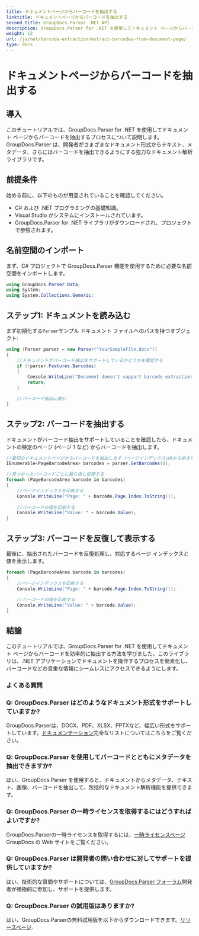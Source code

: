```yaml
---
title: ドキュメントページからバーコードを抽出する
linktitle: ドキュメントページからバーコードを抽出する
second_title: GroupDocs.Parser .NET API
description: GroupDocs.Parser for .NET を使用してドキュメント ページからバーコードを抽出する方法を学習します。このチュートリアルでは、バーコード抽出の手順を順を追って説明します。
weight: 12
url: /ja/net/barcode-extraction/extract-barcodes-from-document-page/
type: docs
---
```

# ドキュメントページからバーコードを抽出する

## 導入
このチュートリアルでは、GroupDocs.Parser for .NET を使用してドキュメント ページからバーコードを抽出するプロセスについて説明します。GroupDocs.Parser は、開発者がさまざまなドキュメント形式からテキスト、メタデータ、さらにはバーコードを抽出できるようにする強力なドキュメント解析ライブラリです。
## 前提条件

始める前に、以下のものが用意されていることを確認してください。
- C# および .NET プログラミングの基礎知識。
- Visual Studio がシステムにインストールされています。
- GroupDocs.Parser for .NET ライブラリがダウンロードされ、プロジェクトで参照されます。
## 名前空間のインポート
まず、C# プロジェクトで GroupDocs.Parser 機能を使用するために必要な名前空間をインポートします。

```csharp
using GroupDocs.Parser.Data;
using System;
using System.Collections.Generic;
```
## ステップ1: ドキュメントを読み込む

まず初期化する`Parser`サンプル ドキュメント ファイルへのパスを持つオブジェクト:

```csharp
using (Parser parser = new Parser("YourSampleFile.docx"))
{
    //ドキュメントがバーコード抽出をサポートしているかどうかを確認する
    if (!parser.Features.Barcodes)
    {
        Console.WriteLine("Document doesn't support barcode extraction.");
        return;
    }

    //バーコード抽出に進む
}
```
## ステップ2: バーコードを抽出する

ドキュメントがバーコード抽出をサポートしていることを確認したら、ドキュメントの特定のページ (ページ 1 など) からバーコードを抽出します。

```csharp
//最初のドキュメントページからバーコードを抽出します（ページインデックスは0から始まります）
IEnumerable<PageBarcodeArea> barcodes = parser.GetBarcodes(0);

//見つかったバーコードごとに繰り返し処理する
foreach (PageBarcodeArea barcode in barcodes)
{
    //ページインデックスを印刷する
    Console.WriteLine("Page: " + barcode.Page.Index.ToString());
    
    //バーコードの値を印刷する
    Console.WriteLine("Value: " + barcode.Value);
}
```
## ステップ3: バーコードを反復して表示する

最後に、抽出されたバーコードを反復処理し、対応するページ インデックスと値を表示します。

```csharp
foreach (PageBarcodeArea barcode in barcodes)
{
    //ページインデックスを印刷する
    Console.WriteLine("Page: " + barcode.Page.Index.ToString());
    
    //バーコードの値を印刷する
    Console.WriteLine("Value: " + barcode.Value);
}
```
## 結論

このチュートリアルでは、GroupDocs.Parser for .NET を使用してドキュメント ページからバーコードを効率的に抽出する方法を学びました。このライブラリは、.NET アプリケーションでドキュメントを操作するプロセスを簡素化し、バーコードなどの貴重な情報にシームレスにアクセスできるようにします。

### よくある質問

### Q: GroupDocs.Parser はどのようなドキュメント形式をサポートしていますか?
 GroupDocs.Parserは、DOCX、PDF、XLSX、PPTXなど、幅広い形式をサポートしています。[ドキュメンテーション](https://tutorials.groupdocs.com/parser/net/)完全なリストについてはこちらをご覧ください。

### Q: GroupDocs.Parser を使用してバーコードとともにメタデータを抽出できますか?
はい、GroupDocs.Parser を使用すると、ドキュメントからメタデータ、テキスト、画像、バーコードを抽出して、包括的なドキュメント解析機能を提供できます。

### Q: GroupDocs.Parser の一時ライセンスを取得するにはどうすればよいですか?
 GroupDocs.Parserの一時ライセンスを取得するには、[一時ライセンスページ](https://purchase.groupdocs.com/temporary-license/)GroupDocs の Web サイトをご覧ください。

### Q: GroupDocs.Parser は開発者の問い合わせに対してサポートを提供していますか?
はい、技術的な質問やサポートについては、[GroupDocs.Parser フォーラム](https://forum.groupdocs.com/c/parser/17)開発者が積極的に参加し、サポートを提供します。

### Q: GroupDocs.Parser の試用版はありますか?
はい、GroupDocs.Parserの無料試用版を以下からダウンロードできます。[リリースページ](https://releases.groupdocs.com/).